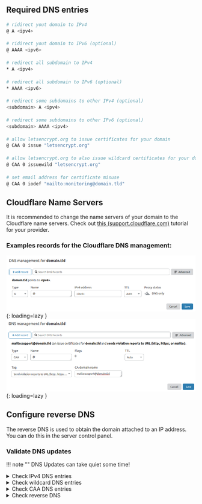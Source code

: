 ## Required DNS entries

```bash
# ridirect yout domain to IPv4
@ A <ipv4>

# ridirect yout domain to IPv6 (optional)
@ AAAA <ipv6>

# redirect all subdomain to IPv4
* A <ipv4>

# redirect all subdomain to IPv6 (optional)
* AAAA <ipv6>

# redirect some subdomains to other IPv4 (optional)
<subdomain> A <ipv4>

# redirect some subdomains to other IPv6 (optional)
<subdomain> AAAA <ipv4>

# allow letsencrypt.org to issue certificates for your domain
@ CAA 0 issue "letsencrypt.org"

# allow letsencrypt.org to also issue wildcard certificates for your domain
@ CAA 0 issuewild "letsencrypt.org"

# set email address for certificate misuse
@ CAA 0 iodef "mailto:monitoring@domain.tld"
```

## Cloudflare Name Servers

It is recommended to change the name servers of your domain to the Cloudflare name servers.
Check out [this (support.cloudflare.com)](https://support.cloudflare.com/hc/en-us/articles/205195708-Changing-your-domain-nameservers-to-Cloudflare) tutorial for your provider.

### Examples records for the Cloudflare DNS management:

![DNS-A](../img/dns/dns-a.jpg){: loading=lazy }
![DNS-CAA](../img/dns/dns-caa.jpg){: loading=lazy }

## Configure reverse DNS

The reverse DNS is used to obtain the domain attached to an IP address.
You can do this in the server control panel.

### Validate DNS updates

!!! note ""
    DNS Updates can take quiet some time!

<details>
  <summary>Check IPv4 DNS entries</summary>

```
$ dig A <domain> @1.1.1.1

; <<>> DiG 9.16.1-Ubuntu <<>> A domain.tld @1.1.1.1
;; global options: +cmd
;; Got answer:
;; ->>HEADER<<- opcode: QUERY, status: NOERROR, id: 55520
;; flags: qr rd ra ad; QUERY: 1, ANSWER: 1, AUTHORITY: 0, ADDITIONAL: 1

;; OPT PSEUDOSECTION:
; EDNS: version: 0, flags:; udp: 1232
;; QUESTION SECTION:
;domain.tld.                     IN      A

;; ANSWER SECTION:
domain.tld.              300     IN      A       <ipv4 of your server>

;; Query time: 60 msec
;; SERVER: 1.1.1.1#53(1.1.1.1)
;; WHEN: Thu Nov 05 21:43:35 CET 2020
;; MSG SIZE  rcvd: 54
```

</details>

<details>
  <summary>Check wildcard DNS entries</summary>

```
$ dig A nonexisting.<domain> @1.1.1.1

; <<>> DiG 9.16.1-Ubuntu <<>> A nonexisting.domain.tld @1.1.1.1
;; global options: +cmd
;; Got answer:
;; ->>HEADER<<- opcode: QUERY, status: NOERROR, id: 49020
;; flags: qr rd ra ad; QUERY: 1, ANSWER: 1, AUTHORITY: 0, ADDITIONAL: 1

;; OPT PSEUDOSECTION:
; EDNS: version: 0, flags:; udp: 1232
;; QUESTION SECTION:
;nonexisting.domain.tld.          IN      A

;; ANSWER SECTION:
nonexisting.domain.tld.   295     IN      A       <ipv4 of your server>

;; Query time: 30 msec
;; SERVER: 1.1.1.1#53(1.1.1.1)
;; WHEN: Thu Nov 05 21:48:11 CET 2020
;; MSG SIZE  rcvd: 65
```

</details>

<details>
  <summary>Check CAA DNS entries</summary>

```
$ dig CAA <domain> @1.1.1.1

; <<>> DiG 9.16.1-Ubuntu <<>> CAA domain.tld @1.1.1.1
;; global options: +cmd
;; Got answer:
;; ->>HEADER<<- opcode: QUERY, status: NOERROR, id: 22461
;; flags: qr rd ra ad; QUERY: 1, ANSWER: 7, AUTHORITY: 0, ADDITIONAL: 1

;; OPT PSEUDOSECTION:
; EDNS: version: 0, flags:; udp: 1232
;; QUESTION SECTION:
;domain.tld.                     IN      CAA

;; ANSWER SECTION:
domain.tld.              300     IN      CAA     0 iodef "mailto:monitoring@domain.tld"
domain.tld.              300     IN      CAA     0 issue "letsencrypt.org"
domain.tld.              300     IN      CAA     0 issuewild "letsencrypt.org"

;; Query time: 30 msec
;; SERVER: 1.1.1.1#53(1.1.1.1)
;; WHEN: Thu Nov 05 21:45:38 CET 2020
;; MSG SIZE  rcvd: 283
```

</details>

<details>
  <summary>Check reverse DNS</summary>

```bash
$ nslookup <ip>
reversed-ip.in-addr.arpa       name = domain.tld.

Authoritative answers can be found from:
```

</details>
